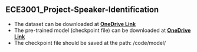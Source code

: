 ## ECE3001_Project-Speaker-Identification
- The dataset can be downloaded at **[OneDrive Link](https://cuhko365-my.sharepoint.com/:f:/g/personal/219040062_link_cuhk_edu_cn/Eovt5Ce_YVpPrRwpF8OU7L8B6U4AD5f938H-ALttTOsPyw?e=eq5ySy "download link")**
- The pre-trained model (checkpoint file) can be downloaded at **[OneDrive Link](https://cuhko365-my.sharepoint.com/:f:/g/personal/219040062_link_cuhk_edu_cn/EgpQbyywpt5MqcBFKT6I-HEBaJ-j40ZIrMUACSxNJewrPg?e=tCU5BA "download link")**
- The checkpoint file should be saved at the path: /code/model/
